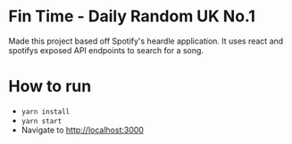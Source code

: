 # Fin Time - Daily Random UK No.1
Made this project based off Spotify's heardle application. It uses react and spotifys exposed API endpoints to search for a song.

# How to run
- `yarn install`
- `yarn start`
- Navigate to [http://localhost:3000](http://localhost:3000)